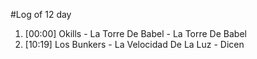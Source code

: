#Log of 12 day

1. [00:00] Okills - La Torre De Babel - La Torre De Babel
1. [10:19] Los Bunkers - La Velocidad De La Luz - Dicen
